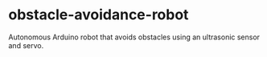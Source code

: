 # obstacle-avoidance-robot
Autonomous Arduino robot that avoids obstacles using an ultrasonic sensor and servo.
